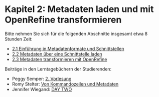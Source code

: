 # Kapitel 2: Metadaten laden und mit OpenRefine transformieren

Bitte nehmen Sie sich für die folgenden Abschnitte insgesamt etwa 8 Stunden Zeit:

* [2.1 Einführung in Metadatenformate und Schnittstellen](2-1-0-einfuehrung-in-metadatenformate-und-schnittstellen.md)
* [2.2 Metadaten über eine Schnittstelle laden](2-2-0-metadaten-ueber-eine-Schnittstelle-laden.md)
* [2.3 Metadaten transformieren mit OpenRefine](2-3-0-metadaten-transformieren-mit-openrefine.md)

Beiträge in den Lerntagebüchern der Studierenden:

* Peggy Semper: [2. Vorlesung](https://peggysemper.wordpress.com/2017/03/28/2-vorlesung/)
* Romy Stelter: [Von Kommandozeilen und Metadaten](https://digibibmadness.wordpress.com/2017/04/01/von-kommandozeilen-und-metadaten/)
* Jennifer Wiegand: [DAY TWO](http://jaegerja.wp.hs-hannover.de/wordpress/2017/03/28/day-two/)

